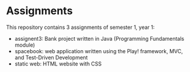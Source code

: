 # Assignments

This repository contains 3 assignments of semester 1, year 1:
- assignent3: Bank project written in Java (Programming Fundamentals module) 
- spacebook: web application written using the Play! framework, MVC, and Test-Driven Development
- static web: HTML website with CSS
